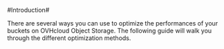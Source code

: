 
#Introduction#

There are several ways you can use to optimize the performances of your buckets on OVHcloud Object Storage. The following guide will walk you through the different optimization methods.
